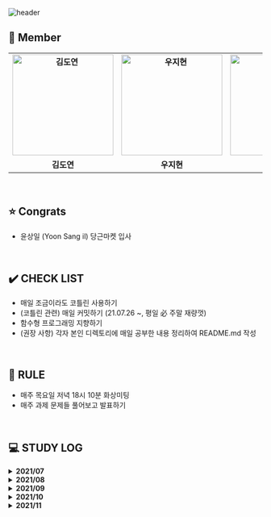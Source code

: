![header](https://capsule-render.vercel.app/api?type=waving&color=gradient&customColorList=10&height=320&section=header&text=Kotlism&fontSize=90&fontAlignY=35&desc=🐇%20Let's%20study%20Kotlin%20together!&descAlignY=60)
 
 
 ## 👋 **Member**

<table align="center" style="font-weight : bold">
    <tr>
        <td align="center">
            <a href="https://github.com/DyeonKim">                 
                <img alt="김도연" src="https://avatars.githubusercontent.com/DyeonKim" width="200" />            
            </a>
        </td>
        <td align="center">
            <a href="https://github.com/wjh51333">                 
                <img alt="우지현" src="https://avatars.githubusercontent.com/wjh51333" width="200" />            
            </a>
        </td>
        <td align="center">
            <a href="https://github.com/sangilyoon-dev">                 
                <img alt="윤상일" src="https://avatars.githubusercontent.com/sangilyoon-dev" width="200" />            
            </a>
        </td>
        <td align="center">
            <a href="https://github.com/eel0511">                 
                <img alt="이수형" src="https://avatars.githubusercontent.com/eel0511" width="200" />            
            </a>
        </td>
        <td align="center">
            <a href="https://github.com/Jueundev">                 
                <img alt="최주은" src="https://avatars.githubusercontent.com/Jueundev" width="200" />            
            </a>
        </td>
    </tr>
    <tr>
        <td align="center">김도연</td>
        <td align="center">우지현</td>
        <td align="center">🎉 윤상일</td>
        <td align="center">이수형</td>
        <td align="center">최주은</td>
    </tr>
</table>
  
<br />

## ⭐ **Congrats**
 - 윤상일 (Yoon Sang il) 당근마켓 입사

<br />

## ✔️ **CHECK LIST**  
- 매일 조금이라도 코틀린 사용하기  
- (코틀린 관련) 매일 커밋하기 (21.07.26 ~, 평일 必 주말 재량껏)  
- 함수형 프로그래밍 지향하기  
- (권장 사항) 각자 본인 디렉토리에 매일 공부한 내용 정리하여 README.md 작성
  
<br />
  
## 📌 **RULE**  
 - 매주 목요일 저녁 18시 10분 화상미팅  
 - 매주 과제 문제들 풀어보고 발표하기  

<br />

## 💻 STUDY LOG

<details markdown="1">
<summary><strong> 2021/07</strong></summary>

- 1주차 (2021/7/23 ~ 2021/07/30)

  [백준 알고리즘 단계별 문제풀이 ~20](https://www.acmicpc.net/step)

</details>



<details markdown="1">
<summary><strong> 2021/08</strong></summary>

- 2주차 (2021/7/31 ~ 2021/08/06)

  |  레벨   |                             문제                             |   유형   |
  | :-----: | :----------------------------------------------------------: | :------: |
  | Level 3 | [네트워크](https://programmers.co.kr/learn/courses/30/lessons/43162) | DFS/BFS  |
  | Level 2 | [순위 검색](https://programmers.co.kr/learn/courses/30/lessons/72412) | 자료구조 |
  | Level 2 | [문자열 압축](https://programmers.co.kr/learn/courses/30/lessons/60057) |  문자열  |

  

- 3주차 (2021/08/07 ~ 2021/08/13)

  |  레벨  |                             문제                             |  유형   |
  | :----: | :----------------------------------------------------------: | :-----: |
  | 실버 1 |   [BOJ 7576 토마토](https://www.acmicpc.net/problem/7576)    |   BFS   |
  | 실버 2 | [BOJ 1012 유기농 배추](https://www.acmicpc.net/problem/1012) | DFS/BFS |
  | 골드 5 |   [BOJ 2589 보물섬](https://www.acmicpc.net/problem/2589)    |   BFS   |

  

- 4주차 (2021/08/14 ~ 2021/08/20)

  |  레벨  |                            문제                            |      유형      |
  | :----: | :--------------------------------------------------------: | :------------: |
  | 골드 5 | [BOJ 2800 괄호제거](https://www.acmicpc.net/problem/2800)  |    자료구조    |
  | 실버 2 | [BOJ 11279 최대 힙](https://www.acmicpc.net/problem/11279) |    자료구조    |
  | 골드 3 |   [BOJ 4256 트리](https://www.acmicpc.net/problem/4256)    | 트리, 분할정복 |

  

- 5주차 (2021/08/21 ~ 2021/08/27)

  |  레벨  |                             문제                             |  유형  |
  | :----: | :----------------------------------------------------------: | :----: |
  | 실버 3 | [BOJ 21275 폰 호석만](https://www.acmicpc.net/problem/21275) |  수학  |
  | 골드 5 | [BOJ 19598 최소 회의실 개수](https://www.acmicpc.net/problem/19598) | 그리디 |
  | 실버 1 | [BOJ 21317 징검다리 건너기](https://www.acmicpc.net/problem/21317) |   DP   |

  

</details>


<details markdown="1">
<summary><strong> 2021/09</strong></summary>

- 6주차 (2021/08/28 ~ 2021/09/03)

  |  레벨  |                             문제                             |   유형    |
  | :----: | :----------------------------------------------------------: | :-------: |
  | 골드 4 | [BOJ 1915 가장 큰 정사각형](https://www.acmicpc.net/problem/1915) |    DP     |
  | 실버 1 | [BOJ 10922 겹치는 건 싫어](https://www.acmicpc.net/problem/20922) | 투 포인터 |
  | 실버 1 | [BOJ 21608 상어 초등학교](https://www.acmicpc.net/problem/21608) |   구현    |

  

- 7주차 (2021/09/04 ~ 2021/09/11)

  |  레벨  |                             문제                             |         유형          |
  | :----: | :----------------------------------------------------------: | :-------------------: |
  | 골드 5 | [BOJ 15686 치킨 배달](https://www.acmicpc.net/problem/15686) |      브루트포스       |
  | 골드 5 | [BOJ 16234 인구 이동](https://www.acmicpc.net/problem/16234) | BFS, 구현, 시뮬레이션 |
  | 골드 5 |   [BOJ 13023 ABCDE](https://www.acmicpc.net/problem/13023)   |          DFS          |

  

- 8주차 (2021/09/12 ~ 2021/09/19)

  |  레벨  |                             문제                             |       유형       |
  | :----: | :----------------------------------------------------------: | :--------------: |
  | 골드 4 | [BOJ 13397 구간 나누기 2](https://www.acmicpc.net/problem/13397) |    이분 탐색     |
  | 골드 4 |   [BOJ 2580 스도쿠](https://www.acmicpc.net/problem/2580)    |     백트래킹     |
  | 골드 4 | [BOJ 2374 같은 수로 만들기](https://www.acmicpc.net/problem/2374) | 분할정복, 그리디 |

  

- 9주차 (2021/09/17 ~ 2021/09/23)

  |  레벨  |                             문제                             |   유형   |
  | :----: | :----------------------------------------------------------: | :------: |
  | 골드 4 | [BOJ 16916 부분 문자열](https://www.acmicpc.net/problem/16916) |  문자열  |
  | 골드 3 | [BOJ 1918 후위 표기식](https://www.acmicpc.net/problem/1918) | 자료구조 |
  | 골드 5 | [BOJ 7662 이중 우선순위 큐](https://www.acmicpc.net/problem/7662) | 자료구조 |

  

- 10주차 (2021/09/24 ~ 2021/09/30)

  |  레벨  |                             문제                             |              유형               |
  | :----: | :----------------------------------------------------------: | :-----------------------------: |
  | 골드 2 | [BOJ 2263 트리의 순회](https://www.acmicpc.net/problem/2263) |              트리               |
  | 골드 5 | [BOJ 1747 소수 & 팰린드롬](https://www.acmicpc.net/problem/1747) | 브루트포스, 에라토스테네스의 체 |


</details>


<details markdown="1">
<summary><strong> 2021/10</strong></summary>
<br>
<table style="text-aling:center">
    <thead>
        <tr align="center">
        	<th> </th>
    		<th>레벨</th>
    		<th>문제</th>
    		<th>유형</th>
    	</tr>
    </thead>
    <tbody>
        <tr align="center">
            <td rowspan="3">11주차<br>(2021/10/01 ~ 2021/10/07)</td>
            <td>골드 4</td>
            <td>
                <a href="https://www.acmicpc.net/problem/1715">
                    BOJ 1715 카드 정렬하기
                </a>
            </td>
            <td>그리디</td>
        </tr>
        <tr align="center">
            <td>실버 1</td>
            <td>
                <a href="https://www.acmicpc.net/problem/21317">
                    BOJ 21317 징검다리 건너기
                </a>
            </td>
            <td>DP</td>
        </tr>
        <tr align="center">
            <td>골드 3</td>
            <td>
                <a href="https://www.acmicpc.net/problem/10942">
                    BOJ 10942 팰린드롬?
                </a>
            </td>
            <td>DP</td>
        </tr>
        <tr align="center">
            <td rowspan="3">12주차<br>(2021/10/08 ~ 2021/10/15)</td>
            <td>골드 4</td>
            <td>
                <a href="https://www.acmicpc.net/problem/1806">
                    BOJ 1806 부분합
                </a>
            </td>
            <td>투 포인터</td>
        </tr>
        <tr align="center">
            <td>골드 1</td>
            <td>
                <a href="https://www.acmicpc.net/problem/21611">
                    BOJ 21611 마법사 상어와 블리자드
                </a>
            </td>
            <td>구현</td>
        </tr>
        <tr align="center">
            <td>골드 4</td>
            <td>
                <a href="https://www.acmicpc.net/problem/16932">
                    BOJ 16932 모양 만들기
                </a>
            </td>
            <td>그래프 탐색</td>
        </tr>
        <tr align="center">
            <td rowspan="3">14주차<br>(2021/10/23 ~ 2021/10/28)</td>
             <td>골드 5</td>
            <td>
                <a href="https://www.acmicpc.net/problem/14500">
                    BOJ 14500 테트로미노
                </a>
            </td>
            <td>완전탐색</td>
        </tr>
        <tr align="center">
            <td>골드 4</td>
            <td>
                <a href="https://www.acmicpc.net/problem/17144">
                    BOJ 17144 미세먼지 안녕!
                </a>
            </td>
            <td>시뮬레이션</td>
        </tr>
        <tr align="center">
            <td>골드 4</td>
            <td>
                <a href="https://www.acmicpc.net/problem/1477">
                    BOJ 1477 휴게소 세우기
                </a>
            </td>
            <td>이분탐색</td>
        </tr>
    </tbody>
</table>

</details>



<details markdown="1">
<summary><strong> 2021/11</strong></summary>
<br>
<table style="text-aling:center">
    <thead>
        <tr align="center">
        	<th> </th>
    		<th>레벨</th>
    		<th>문제</th>
    		<th>유형</th>
    	</tr>
    </thead>
    <tbody>
        <tr align="center">
            <td rowspan="3">15주차<br>(2021/10/29 ~ 2021/11/04)</td>
            <td>골드 2</td>
            <td>
                <a href="https://www.acmicpc.net/problem/17136">
                    BOJ 17136 색종이 붙이기
                </a>
            </td>
            <td>백트래킹</td>
        </tr>
        <tr align="center">
            <td>골드 4</td>
            <td>
                <a href="https://www.acmicpc.net/problem/1493">
                    BOJ 1493 박스 채우기
                </a>
            </td>
            <td>분할정복</td>
        </tr>
        <tr align="center">
            <td>골드 5</td>
            <td>
                <a href="https://www.acmicpc.net/problem/2671">
                    BOJ 2671 잠수함식별
                </a>
            </td>
            <td>문자열</td>
        </tr>
        <tr align="center">
            <td rowspan="3">16주차<br>(2021/11/05 ~ 2021/11/11)</td>
            <td>골드 5</td>
            <td>
                <a href="https://www.acmicpc.net/problem/2493">
                    BOJ 2493 탑
                </a>
            </td>
            <td>자료구조</td>
        </tr>
        <tr align="center">
            <td>골드 4</td>
            <td>
                <a href="https://www.acmicpc.net/problem/17255">
                    BOJ 17255 N으로 만들기
                </a>
            </td>
            <td>자료구조</td>
        </tr>
        <tr align="center">
            <td>골드 5</td>
            <td>
                <a href="https://www.acmicpc.net/problem/14675">
                    BOJ 14675 단절점과 단절선
                </a>
            </td>
            <td>트리</td>
        </tr>
        <tr align="center">
            <td rowspan="3">17주차<br>(2021/11/12 ~ 2021/11/18)</td>
             <td>골드 3</td>
            <td>
                <a href="https://www.acmicpc.net/problem/2109">
                    BOJ 2109 순회강연
                </a>
            </td>
            <td>그리디</td>
        </tr>
        <tr align="center">
            <td>골드 5</td>
            <td>
                <a href="https://www.acmicpc.net/problem/12865">
                    BOJ 12865 평범한 배낭
                </a>
            </td>
            <td>DP</td>
        </tr>
        <tr align="center">
            <td>골드 4</td>
            <td>
                <a href="https://www.acmicpc.net/problem/15961">
                    BOJ 15961 회전 초밥
                </a>
            </td>
            <td>투 포인터, 슬라이딩 윈도우</td>
        </tr>
        <tr align="center">
            <td rowspan="3">18주차<br>(2021/11/19 ~ 2021/11/25)</td>
             <td>골드 2</td>
            <td>
                <a href="https://www.acmicpc.net/problem/12100">
                    BOJ 12100 2048 (Easy)
                </a>
            </td>
            <td>구현</td>
        </tr>
        <tr align="center">
            <td>골드 4</td>
            <td>
                <a href="https://www.acmicpc.net/problem/17141">
                    BOJ 17141 연구소 2
                </a>
            </td>
            <td>그래프</td>
        </tr>
        <tr align="center">
            <td>골드 3</td>
            <td>
                <a href="https://www.acmicpc.net/problem/14391">
                    BOJ 14391 종이 조각
                </a>
            </td>
            <td>완전탐색</td>
        </tr>
    </tbody>
</table>

</details>
